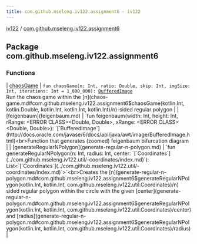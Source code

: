 ```yaml
---
title: com.github.mseleng.iv122.assignment6 - iv122
---
```


[iv122](../index.md) / [com.github.mseleng.iv122.assignment6](.)

## Package com.github.mseleng.iv122.assignment6

### Functions

| [chaosGame](chaos-game.md) | `fun chaosGame(n: Int, ratio: Double, skip: Int, imgSize: Int, iterations: Int = 1_000_000): `[`BufferedImage`](http://docs.oracle.com/javase/6/docs/api/java/awt/image/BufferedImage.html)<br>Run the chaos game within the [n](chaos-game.md#com.github.mseleng.iv122.assignment6$chaosGame(kotlin.Int, kotlin.Double, kotlin.Int, kotlin.Int, kotlin.Int)/n)-sided regular polygon |
| [feigenbaum](feigenbaum.md) | `fun feigenbaum(width: Int, height: Int, rRange: <ERROR CLASS><Double, Double>, xRange: <ERROR CLASS><Double, Double>): `[`BufferedImage`](http://docs.oracle.com/javase/6/docs/api/java/awt/image/BufferedImage.html)<br>Function that generates (zoomed) feigenbaum bifurcation diagram |
| [generateRegularNPolygon](generate-regular-n-polygon.md) | `fun generateRegularNPolygon(n: Int, radius: Int, center: `[`Coordinates`](../com.github.mseleng.iv122.util/-coordinates/index.md)`): List<`[`Coordinates`](../com.github.mseleng.iv122.util/-coordinates/index.md)`>`<br>Creates the [n](generate-regular-n-polygon.md#com.github.mseleng.iv122.assignment6$generateRegularNPolygon(kotlin.Int, kotlin.Int, com.github.mseleng.iv122.util.Coordinates)/n) sided regular polygon within the circle with the given [center](generate-regular-n-polygon.md#com.github.mseleng.iv122.assignment6$generateRegularNPolygon(kotlin.Int, kotlin.Int, com.github.mseleng.iv122.util.Coordinates)/center) and [radius](generate-regular-n-polygon.md#com.github.mseleng.iv122.assignment6$generateRegularNPolygon(kotlin.Int, kotlin.Int, com.github.mseleng.iv122.util.Coordinates)/radius) |

